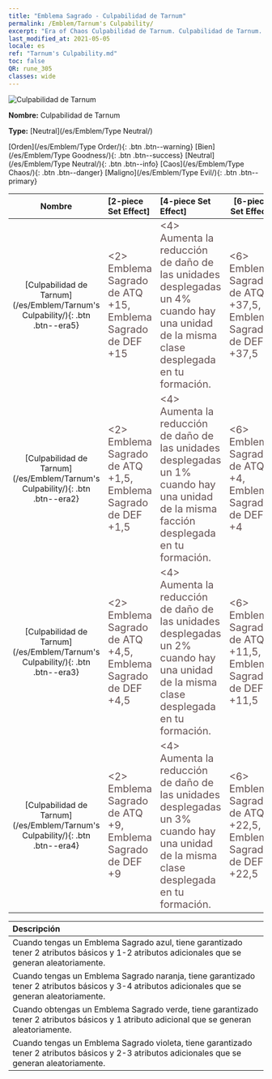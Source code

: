 ```yaml
---
title: "Emblema Sagrado - Culpabilidad de Tarnum"
permalink: /Emblem/Tarnum's Culpability/
excerpt: "Era of Chaos Culpabilidad de Tarnum. Culpabilidad de Tarnum. Era of Chaos Emblema Sagrado Culpabilidad de Tarnum. Era of Chaos Neutral Culpabilidad de Tarnum"
last_modified_at: 2021-05-05
locale: es
ref: "Tarnum's Culpability.md"
toc: false
QR: rune_305
classes: wide
---
```


  ![Culpabilidad de Tarnum](/images/r/rune_icon_305.png)

 **Nombre:** Culpabilidad de Tarnum

 **Type:** [Neutral](/es/Emblem/Type Neutral/)

  [Orden](/es/Emblem/Type Order/){: .btn .btn--warning}   [Bien](/es/Emblem/Type Goodness/){: .btn .btn--success}   [Neutral](/es/Emblem/Type Neutral/){: .btn .btn--info}   [Caos](/es/Emblem/Type Chaos/){: .btn .btn--danger}   [Maligno](/es/Emblem/Type Evil/){: .btn .btn--primary} 

  |  Nombre    | [2-piece Set Effect] | [4-piece Set Effect] | [6-piece Set Effect]  | 
  |:-----------------------:|:-------------------|:-----------------|----------------| 
  | [Culpabilidad de Tarnum](/es/Emblem/Tarnum's Culpability/){: .btn .btn--era5} | <span style="color: #645252;font-size:20px">&lt;2&gt; Emblema Sagrado de ATQ +15, Emblema Sagrado de DEF +15</span> | <span style="color: #645252;font-size:20px">&lt;4&gt; Aumenta la reducción de daño de las unidades desplegadas un 4% cuando hay una unidad de la misma clase desplegada en tu formación.</span> | <span style="color: #645252;font-size:20px">&lt;6&gt; Emblema Sagrado de ATQ +37,5, Emblema Sagrado de DEF +37,5</span> | 
  | [Culpabilidad de Tarnum](/es/Emblem/Tarnum's Culpability/){: .btn .btn--era2} | <span style="color: #645252;font-size:20px">&lt;2&gt; Emblema Sagrado de ATQ +1,5, Emblema Sagrado de DEF +1,5</span> | <span style="color: #645252;font-size:20px">&lt;4&gt; Aumenta la reducción de daño de las unidades desplegadas un 1% cuando hay una unidad de la misma facción desplegada en tu formación.</span> | <span style="color: #645252;font-size:20px">&lt;6&gt; Emblema Sagrado de ATQ +4, Emblema Sagrado de DEF +4</span> | 
  | [Culpabilidad de Tarnum](/es/Emblem/Tarnum's Culpability/){: .btn .btn--era3} | <span style="color: #645252;font-size:20px">&lt;2&gt; Emblema Sagrado de ATQ +4,5, Emblema Sagrado de DEF +4,5</span> | <span style="color: #645252;font-size:20px">&lt;4&gt; Aumenta la reducción de daño de las unidades desplegadas un 2% cuando hay una unidad de la misma clase desplegada en tu formación.</span> | <span style="color: #645252;font-size:20px">&lt;6&gt; Emblema Sagrado de ATQ +11,5, Emblema Sagrado de DEF +11,5</span> | 
  | [Culpabilidad de Tarnum](/es/Emblem/Tarnum's Culpability/){: .btn .btn--era4} | <span style="color: #645252;font-size:20px">&lt;2&gt; Emblema Sagrado de ATQ +9, Emblema Sagrado de DEF +9</span> | <span style="color: #645252;font-size:20px">&lt;4&gt; Aumenta la reducción de daño de las unidades desplegadas un 3% cuando hay una unidad de la misma clase desplegada en tu formación.</span> | <span style="color: #645252;font-size:20px">&lt;6&gt; Emblema Sagrado de ATQ +22,5, Emblema Sagrado de DEF +22,5</span> | 

  |         Descripción            | 
  |:-------------------------------|
  | Cuando tengas un Emblema Sagrado azul, tiene garantizado tener 2 atributos básicos y 1-2 atributos adicionales que se generan aleatoriamente. |
  | Cuando tengas un Emblema Sagrado naranja, tiene garantizado tener 2 atributos básicos y 3-4 atributos adicionales que se generan aleatoriamente. |
  | Cuando obtengas un Emblema Sagrado verde, tiene garantizado tener 2 atributos básicos y 1 atributo adicional que se generan aleatoriamente. |
  | Cuando tengas un Emblema Sagrado violeta, tiene garantizado tener 2 atributos básicos y 2-3 atributos adicionales que se generan aleatoriamente. |
